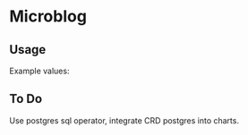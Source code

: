 # Microblog

## Usage

Example values:

## To Do
Use postgres sql operator, integrate CRD postgres into charts.

